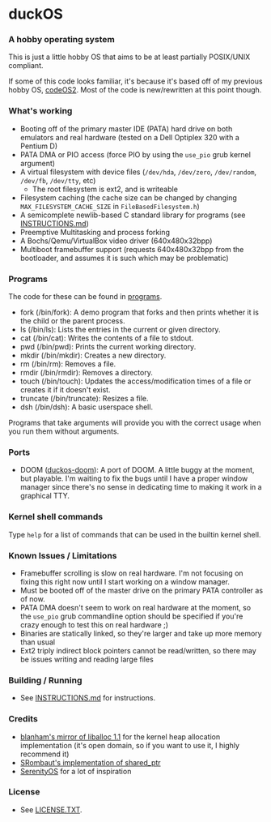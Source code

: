 # duckOS
### A hobby operating system

This is just a little hobby OS that aims to be at least partially POSIX/UNIX compliant.

If some of this code looks familiar, it's because it's based off of my previous hobby OS, [codeOS2](https://github.com/byteduck/codeOS2). Most of the code is new/rewritten at this point though.

### What's working
- Booting off of the primary master IDE (PATA) hard drive on both emulators and real hardware (tested on a Dell Optiplex 320 with a Pentium D)
- PATA DMA or PIO access (force PIO by using the `use_pio` grub kernel argument)
- A virtual filesystem with device files (`/dev/hda`, `/dev/zero`, `/dev/random`, `/dev/fb`, `/dev/tty`, etc)
  - The root filesystem is ext2, and is writeable
- Filesystem caching (the cache size can be changed by changing `MAX_FILESYSTEM_CACHE_SIZE` in `FileBasedFilesystem.h`)
- A semicomplete newlib-based C standard library for programs (see [INSTRUCTIONS.md](INSTRUCTIONS.md))
- Preemptive Multitasking and  process forking
- A Bochs/Qemu/VirtualBox video driver (640x480x32bpp)
- Multiboot framebuffer support (requests 640x480x32bpp from the bootloader, and assumes it is such which may be problematic)
  
### Programs

The code for these can be found in [programs](programs/).

- fork (/bin/fork): A demo program that forks and then prints whether it is the child or the parent process.
- ls (/bin/ls): Lists the entries in the current or given directory.
- cat (/bin/cat): Writes the contents of a file to stdout.
- pwd (/bin/pwd): Prints the current working directory.
- mkdir (/bin/mkdir): Creates a new directory.
- rm (/bin/rm): Removes a file.
- rmdir (/bin/rmdir): Removes a directory.
- touch (/bin/touch): Updates the access/modification times of a file or creates it if it doesn't exist.
- truncate (/bin/truncate): Resizes a file.
- dsh (/bin/dsh): A basic userspace shell.

Programs that take arguments will provide you with the correct usage when you run them without arguments.

### Ports
- DOOM ([duckos-doom](https://github.com/byteduck/duckos-doom)): A port of DOOM. A little buggy at the moment, but playable. I'm waiting to  fix the bugs until I have a proper window manager since there's no sense in dedicating time to making it work in a graphical TTY.

### Kernel shell commands
Type `help` for a list of commands that can be used in the builtin kernel shell.

### Known Issues / Limitations
- Framebuffer scrolling is slow on real hardware. I'm not focusing on fixing this right now until I start working on a window manager.
- Must be booted off of the master drive on the primary PATA controller as of now.
- PATA DMA doesn't seem to work on real hardware at the moment, so the `use_pio` grub commandline option should be specified if you're crazy enough to test this on real hardware ;)
- Binaries are statically linked, so they're larger and take up more memory than usual
- Ext2 triply indirect block pointers cannot be read/written, so there may be issues writing and reading large files

### Building / Running
- See [INSTRUCTIONS.md](INSTRUCTIONS.md) for instructions.

### Credits
- [blanham's mirror of liballoc 1.1](https://github.com/blanham/liballoc) for the kernel heap allocation implementation (it's open domain, so if you want to use it, I highly recommend it)
- [SRombaut's implementation of shared_ptr](https://github.com/SRombauts/shared_ptr/)
- [SerenityOS](http://serenityos.org) for a lot of inspiration

### License
- See [LICENSE.TXT](LICENSE.txt).
